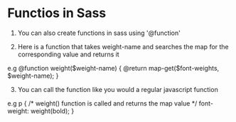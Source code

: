 # Functios in Sass

  1. You can also create functions in sass using '@function'

  2. Here is a function that takes weight-name and searches the map for the corresponding value 
  and returns it

  e.g @function weight($weight-name) {
    @return map-get($font-weights, $weight-name);
  }

  3. You can call the function like you would a regular javascript function 

  e.g 
  p {
    /* weight() function is called and returns the map value */
    font-weight: weight(bold);
  }